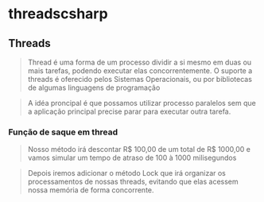 # threadscsharp

## Threads
>Thread é uma forma de um processo dividir a si mesmo em duas ou mais tarefas, podendo executar elas concorrentemente. O suporte a threads é oferecido pelos Sistemas Operacionais, ou por bibliotecas de algumas linguagens de programação

> A idéa proncipal é que possamos utilizar processo paralelos sem que a aplicação principal precise parar para executar outra tarefa.

### Função de saque em thread
> Nosso método irá descontar R$ 100,00 de um total de R$ 1000,00 e vamos simular um tempo de atraso de 100 à 1000 milisegundos

> Depois iremos adicionar o método Lock que irá organizar os processamentos de nossas threads, evitando que elas acessem nossa memória de forma concorrente.